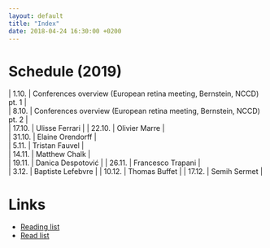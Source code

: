 ```yaml
---
layout: default
title: "Index"
date: 2018-04-24 16:30:00 +0200
---
```


# Schedule (2019)

| 1.10. | Conferences overview (European retina meeting, Bernstein, NCCD) pt. 1 |     
| 8.10. | Conferences overview (European retina meeting, Bernstein, NCCD) pt. 2 |        
| 17.10. | Ulisse Ferrari |
| 22.10. | Olivier Marre |      
| 31.10. | Elaine Orendorff |        
| 5.11. | Tristan Fauvel |      
| 14.11. | Matthew Chalk |      
| 19.11. | Danica Despotović |
| 26.11. | Francesco Trapani |    
| 3.12. | Baptiste Lefebvre |
| 10.12. | Thomas Buffet | 
| 17.12. | Semih Sermet | 

# Links

- <a href="{{ site.baseurl }}/reading_list">Reading list</a>
- <a href="{{ site.baseurl }}/read_list">Read list</a>